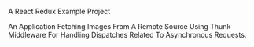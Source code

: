 A React Redux Example Project

An Application Fetching Images From A Remote Source Using Thunk Middleware For Handling Dispatches Related To Asynchronous Requests.
